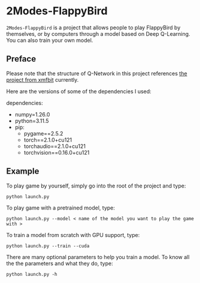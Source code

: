 # 2Modes-FlappyBird

`2Modes-FlappyBird` is a project that allows people to play FlappyBird by themselves, or by computers through a model based on Deep Q-Learning. You can also train your own model.

## Preface

Please note that the structure of Q-Network in this project references [the project from xmfbit](https://github.com/xmfbit/DQN-FlappyBird) currently.

Here are the versions of some of the dependencies I used:

dependencies:
  - numpy=1.26.0
  - python=3.11.5
  - pip:
      - pygame==2.5.2
      - torch==2.1.0+cu121
      - torchaudio==2.1.0+cu121
      - torchvision==0.16.0+cu121

## Example

To play game by yourself, simply go into the root of the project and type:

```shell
python launch.py
```

To play game with a pretrained model, type:

```shell
python launch.py --model < name of the model you want to play the game with >
```

To train a model from scratch with GPU support, type:

```shell
python launch.py --train --cuda
```

There are many optional parameters to help you train a model. To know all the the parameters and what they do, type:
```shell
python launch.py -h
```